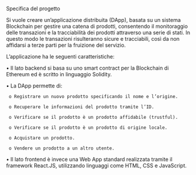 Specifica del progetto

Si vuole creare un’applicazione distribuita (DApp), basata su un sistema Blockchain per gestire una catena di prodotti, consentendo il monitoraggio delle transazioni e la tracciabilità dei prodotti attraverso una serie di stati. In questo modo le transazioni risulteranno sicure e tracciabili, così da non affidarsi a terze parti per la fruizione del servizio.

L’applicazione ha le seguenti caratteristiche:

•	Il lato backend si basa su uno smart contract per la Blockchain di Ethereum ed è scritto in linguaggio Solidity.

•	La DApp permette di:

 	 o Registrare un nuovo prodotto specificando il nome e l’origine.
	
 	 o Recuperare le informazioni del prodotto tramite l’ID.
	
 	 o Verificare se il prodotto è un prodotto affidabile (trustful).
	
 	 o Verificare se il prodotto è un prodotto di origine locale.
	
 	 o Acquistare un prodotto.
	
	 o Vendere un prodotto a un altro utente.
	
•	Il lato frontend è invece una Web App standard realizzata tramite il framework React.JS, utilizzando linguaggi come HTML, CSS e JavaScript.
